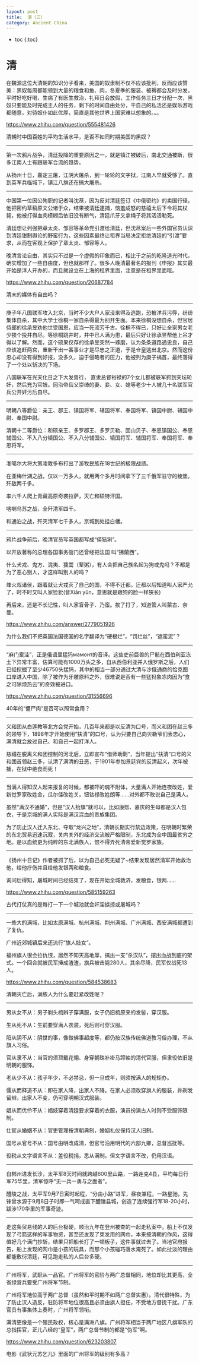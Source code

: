 ```yaml
---
layout: post
title:  清（三）
category: Ancient China 
---
```


* toc
{:toc}

# 清

在魏源这位大清朝的知识分子看来，美国的奴隶制不仅不应该批判，反而应该赞美：黑奴每周都能领到大量的粮食和鱼、肉，冬夏季的服装、被褥都会及时分发，平时好吃好喝，生病了有医生救治，礼拜日会放假，工作任务三日才分配一次，黑奴只要能及时完成主人的任务，剩下的时间自由处分，干自己的私活还是娱乐游戏都随意，对待奴仆如此优厚，简直是其他世界上国家难以想象的。。。

https://www.zhihu.com/question/555481426

清朝时中国百姓的平均生活水平，是否不如同时期美国的黑奴？

---

第一次鸦片战争，清廷投降的重要原因之一，就是镇江被破后，南北交通被断，很多江南人士有跟联军合流的趋势。

从扬州十日，嘉定三屠，江阴大屠杀，到一轮轮的文字狱，江南人早就受够了。直到英军兵临城下，镇江八旗还在搞大屠杀。

---

中国第一位因公殉职的记者叫沈荩，因为反对清廷签订《中俄密约》的卖国行径，他把密约草稿原文公诸于众，结果被清廷逮捕，恼羞成怒的慈禧太后下令将其杖毙，他被打得血肉模糊后依旧没有断气，清廷爪牙又拿绳子将其活活勒死。

清廷想让列强把章太炎、邹容等革命党引渡给清廷，但沈荩案后一些外国官员认识到清廷钳制舆论的野蛮行为，这些因素最终让租界当局决定拒绝清廷的“引渡”要求，从而在客观上保护了章太炎、邹容等人。

晚清言论自由，其实只不过是一个虚假的印象而已，相比于之前的乾隆道光时代，确实增加了一些自由度，但也就那样了。很多人晚清最著名的报刊《申报》其实最开始是洋人开办的，而且就设立在上海的租界里面，注意是在租界里面哦。

https://www.zhihu.com/question/20687784

清末的媒体有自由吗？

---

庚子年八国联军攻入北京，当时不少大户人家没来得及逃跑，恐被洋兵污辱，纷纷集体自杀，其中大学士徐桐一家自杀得最为别开生面。本来徐桐没想自杀，但官居侍郎的徐承昱劝他世受国恩，应当一死流芳千古。徐桐不得已，只好让全家男女老少挨个投井自尽。等徐桐跳井时，井中已人满为患，最后只好让徐承昱帮他上吊才得以了解。然而，这个硕果仅存的徐承昱突然一琢磨，认为条条道路通忠良，自己应该追赶两宫，重新干出一番事业才是尽忠之正道，于是仓皇逃出北京。然而这份忠心却没有得到好报，没多久，迫于侵略者的压力，他被列为庚子祸首，最终落得了一个处以斩决的下场。

八国联军在光天化日之下大发兽行， 直隶总督裕禄的7个女儿都被联军抓到天坛轮奸，然后充为官妓。同治帝岳父崇绮的妻、妾、女、媳等老少十人被几十名联军官兵公开奸污后自尽。 

---

明朝八等爵位：亲王、郡王、镇国将军、辅国将军、奉国将军、镇国中尉、辅国中尉、奉国中尉。

清朝十二等爵位：和硕亲王、多罗郡王、多罗贝勒、固山贝子、奉恩镇国公、奉恩辅国公、不入八分镇国公、不入八分辅国公、镇国将军、辅国将军、奉国将军、奉恩将军。

---

准噶尔大将大策凌敦多布打出了游牧民族在18世纪的极限战绩。

在亚梅什湖之战，仅以一万多人，就用两个多月时间拿下了三千俄军驻守的棱堡，歼敌两千多。

率六千人爬上青藏高原奇袭拉萨，灭亡和硕特汗国。

喀喇乌苏之战，全歼清军四千。

和通泊之战，歼灭清军七千多人，京城到处挂白幡。

---

鸦片战争前后，晚清官员写英国都写成“偀狤猁”。

以开放著称的总理各国事务衙门还曾经把法国 叫“狒蘭西”。

什么犬戎、鬼方、混夷、獯鬻（荤粥），有人会把自己族名起为狗或鬼吗？不都是为了恶心别人，才这样叫别人的吗？

烽火戏诸侯，跟着就让犬戎灭了自己的国，不得不迁都。迁都以后知道叫人家严允了，时不时又叫人家猃狁(音Xiǎn yǔn，意思就是跟狗的脸一样狭长)

再后来，还是不长记性，叫人家盲骨子、乃蛮。挨了打了，知道管人叫蒙古、奈曼。

https://www.zhihu.com/answer/2779051926

为什么我们不把英国法国德国的名字翻译为“硬根烂”，“罚烂丝”，“遮蛮泥”？

---

“麻门槖洼”，正是俄语里猛犸мамонт的音译。这些史前巨兽的尸骸在西伯利亚冻土下异常丰富，估算可能有1000万头之多，自从西伯利亚并入俄罗斯之后，人们已经挖掘了至少46750头猛犸，其中的相当一部分通过大清与沙俄通商的恰克图口岸进入中国，除了被作为牙雕原料之外，很难说是否有一些猛犸象冻肉因为“食之可除烦热云”的奇效被进口。

https://www.zhihu.com/question/31556696

40年的“僵尸肉”是否可以照常食用？

---

义和团从白莲教等北方会党开始，几百年来都是以反清为口号，而义和团在赵三多的领导下，1898年才开始使用“扶清”的口号，认为只要自己向贝勒爷们表忠心，满清就会放过自己、和自己一起打洋人。

慈禧在脱离义和团控制的河北后，立即宣布“借师助剿”，当年提出“扶清”口号的义和团首领赵三多，认清了满清的丑恶，于1901年参加景廷宾的反清起义，次年被捕，在狱中绝食而死！

---

当满人得知汉人起来报复的时候，都被吓的魂不附体，大量满人开始连夜改姓，爱新觉罗家改姓金，瓜尔佳改姓关，钮钴禄改姓朗等……对外都不敢说自己是满人。

虽然“满汉不通婚”，但是“汉人抬旗”就可以，比如康熙、嘉庆的生母都是汉人包衣，于是京城的满人实际是满汉混血的贵族集团。

为了防止汉人迁入东北、夺取“龙兴之地”，清朝长期实行禁边政策，在明朝时繁荣的东北贸易迅速沉寂，关内关外的经济交流被严格限制，东北成为全中国最贫穷之地。是以血统更为纯粹的东北满族人，恨不得弄死清帝爱新觉罗家族。

---

《扬州十日记》作者被抓了后，以为自己必死无疑了~结果发现居然清军开始救治他，给他疗伤并且给他发银两和粮食。

询问后得知，屠城时间已经结束了，现在开始全城救济，发粮食，银两……

https://www.zhihu.com/question/585159263

古代打仗真的是每打一下一个城池就会奸淫掳掠或屠城吗？

---

一些大的满城，比如太原满城、杭州满城、荆州满城、广州满城、西安满城都遭到了复仇。

广州近郊城镇后来还流行“旗人妓女”。

福州旗人很会拉仇恨，居然不知天高地厚，搞出一支“杀汉队”，摆出血战到底的架式。一个回合就被民军捶成渣渣，旗兵被击毙280人，其余尽降，民军仅战死13人。

https://www.zhihu.com/question/584538683

清朝灭亡后，满族人为什么要赶紧改姓呢？

---

男从女不从：男子剃头梳辫子穿满服，女子仍旧梳原来的发髻，穿汉服。

生从死不从：生前要穿满人衣装，死后则可穿汉服。

阳从阴不从：阴世的事，像做佛事超度等，都仍按汉族传统佛道教习俗办理，不从旗人习俗。

官从隶不从：当官的须顶戴花翎、身穿朝珠补褂马蹄袖的清代官服，但隶役依旧是明朝的服饰。

老从少不从：孩子年少，不必禁忌，但一旦成年，则须按满人的规矩办。

儒从而释道不从：即在家人降，出家人不降。在家人必须改穿旗人的服装，并剃发留辫。出家人不变，仍可穿明朝汉式服装。

娼从而优伶不从：娼妓穿着清廷要求穿着的衣服，演员扮演古人时则不受服饰限制。

仕宦从婚姻不从：官吏管理按清朝典制，婚姻礼仪保持汉人旧制。

国号从官号不从：国号由明改成清，但官号沿用明代的六部九卿，总督巡抚等。

役税从文字语言不从：差役税捐，悉从满制。但文字语言不改，仍用汉语。

---

自郴州进发长沙，太平军8天时间就跨越600里山路，一路连克4县，平均每日行军75华里，清军惊呼“无一兵一勇与之面者”。

醴陵之战，太平军9月7日寅时起程，“分由小路”进军，昼夜兼程，一路星驰，先锋曾水源于9月8日子时即一气呵成直下醴陵县城，创造了连续强行军18-20小时，跋涉170华里的军事奇迹。

---

走这条贸易线的人的后台极硬，顺治九年在登州被查的一起走私案中，船上不仅发现了弓箭这样的军事物资，甚至还发现了束发用的网巾，本来按清朝的作风，这得值好几个满门抄斩，结果只把船长打了一顿板子，这件事就过去了。当地官府报告，船上发现的网巾是小孩的玩具，而那个小孩碰巧落水淹死了。如此扯淡的理由都能敷衍清廷，可见跑走私的人后台多硬。

---

广州将军，武职从一品官。广州将军的官阶与两广总督相同，地位却比其更高，全省绿营兵要受广州将军节制。

广州将军地位高于两广总督（虽然和平时期不如两广总督实惠）。清代很特殊，为了防止汉人造反，驻防将军地位很高且必须由旗人担任，不受地方督抚干扰。广东官员有事集体上奏时，广州将军领衔。

满清更像是一个殖民政权，核心是满洲八旗。广州将军相当于两广地区八旗军队的总指挥官，正儿八经的“皇军”，两广总督节制的都是“伪军”啊。

https://www.zhihu.com/question/623203807

电影《武状元苏乞儿》里面的广州将军的级别有多高？
